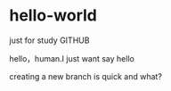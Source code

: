 # hello-world
just for study GITHUB


hello，human.I just want say hello

creating a new branch is quick and what?
